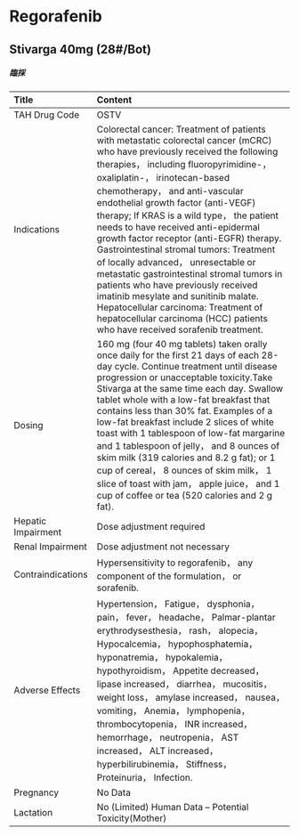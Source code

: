 # Regorafenib

## Stivarga 40mg (28#/Bot)

##### 臨採

| Title              | Content                                                                                                                                                                                                                                                                                                                                                                                                                                                                                                                                                                                                                                                                                                                                          |
|:-------------------|:-------------------------------------------------------------------------------------------------------------------------------------------------------------------------------------------------------------------------------------------------------------------------------------------------------------------------------------------------------------------------------------------------------------------------------------------------------------------------------------------------------------------------------------------------------------------------------------------------------------------------------------------------------------------------------------------------------------------------------------------------|
| TAH Drug Code      | OSTV                                                                                                                                                                                                                                                                                                                                                                                                                                                                                                                                                                                                                                                                                                                                             |
| Indications        | Colorectal cancer: Treatment of patients with metastatic colorectal cancer (mCRC) who have previously received the following therapies， including fluoropyrimidine-， oxaliplatin-， irinotecan-based chemotherapy， and anti-vascular endothelial growth factor (anti-VEGF) therapy; If KRAS is a wild type， the patient needs to have received anti-epidermal growth factor receptor (anti-EGFR) therapy. Gastrointestinal stromal tumors: Treatment of locally advanced， unresectable or metastatic gastrointestinal stromal tumors in patients who have previously received imatinib mesylate and sunitinib malate. Hepatocellular carcinoma: Treatment of hepatocellular carcinoma (HCC) patients who have received sorafenib treatment. |
| Dosing             | 160 mg (four 40 mg tablets) taken orally once daily for the first 21 days of each 28-day cycle. Continue treatment until disease progression or unacceptable toxicity.Take Stivarga at the same time each day. Swallow tablet whole with a low-fat breakfast that contains less than 30% fat. Examples of a low-fat breakfast include 2 slices of white toast with 1 tablespoon of low-fat margarine and 1 tablespoon of jelly， and 8 ounces of skim milk (319 calories and 8.2 g fat); or 1 cup of cereal， 8 ounces of skim milk， 1 slice of toast with jam， apple juice， and 1 cup of coffee or tea (520 calories and 2 g fat).                                                                                                           |
| Hepatic Impairment | Dose adjustment required                                                                                                                                                                                                                                                                                                                                                                                                                                                                                                                                                                                                                                                                                                                         |
| Renal Impairment   | Dose adjustment not necessary                                                                                                                                                                                                                                                                                                                                                                                                                                                                                                                                                                                                                                                                                                                    |
| Contraindications  | Hypersensitivity to regorafenib， any component of the formulation， or sorafenib.                                                                                                                                                                                                                                                                                                                                                                                                                                                                                                                                                                                                                                                               |
| Adverse Effects    | Hypertension， Fatigue， dysphonia， pain， fever， headache， Palmar-plantar erythrodysesthesia， rash， alopecia， Hypocalcemia， hypophosphatemia， hyponatremia， hypokalemia， hypothyroidism， Appetite decreased， lipase increased， diarrhea， mucositis， weight loss， amylase increased， nausea， vomiting， Anemia， lymphopenia， thrombocytopenia， INR increased， hemorrhage， neutropenia， AST increased， ALT increased， hyperbilirubinemia， Stiffness， Proteinuria， Infection.                                                                                                                                                                                                                                         |
| Pregnancy          | No Data                                                                                                                                                                                                                                                                                                                                                                                                                                                                                                                                                                                                                                                                                                                                          |
| Lactation          | No (Limited) Human Data – Potential Toxicity(Mother)                                                                                                                                                                                                                                                                                                                                                                                                                                                                                                                                                                                                                                                                                             |

